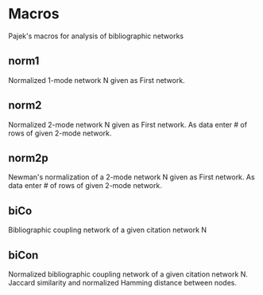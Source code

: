 # Macros

Pajek's macros for analysis of bibliographic networks

## norm1

Normalized 1-mode network N given as First network.

## norm2

Normalized 2-mode network N given as First network. As data enter # of rows of given 2-mode network.

## norm2p

Newman's normalization of a 2-mode network N given as First network.  As data enter # of rows of given 2-mode network.

## biCo

Bibliographic coupling network of a given citation network N

## biCon

Normalized bibliographic coupling network of a given citation network N. Jaccard similarity and normalized Hamming distance between nodes.
